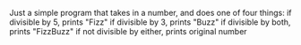 Just a simple program that takes in a number, and does one of four things:
  if divisible by 5, prints "Fizz" 
  if divisible by 3, prints "Buzz"
  if divisible by both, prints "FizzBuzz"
  if not divisible by either, prints original number 
